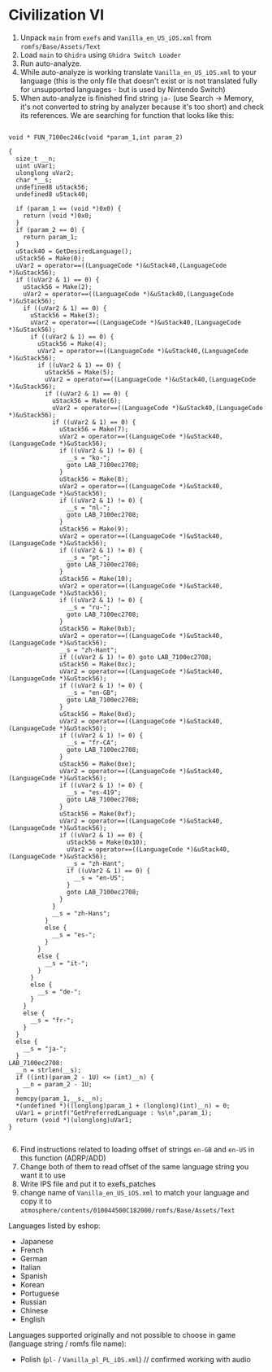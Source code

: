 # Civilization VI

1. Unpack `main` from `exefs` and `Vanilla_en_US_iOS.xml` from `romfs/Base/Assets/Text`
2. Load `main` to `Ghidra` using `Ghidra Switch Loader`
3. Run auto-analyze.
4. While auto-analyze is working translate `Vanilla_en_US_iOS.xml` to your language (this is the only file that doesn't exist or is not translated fully for unsupported languages - but is used by Nintendo Switch)
5. When auto-analyze is finished find string `ja-` (use Search -> Memory, it's not converted to string by analyzer because it's too short) and check its references. We are searching for function that looks like this:
```

void * FUN_7100ec246c(void *param_1,int param_2)

{
  size_t __n;
  uint uVar1;
  ulonglong uVar2;
  char *__s;
  undefined8 uStack56;
  undefined8 uStack40;
  
  if (param_1 == (void *)0x0) {
    return (void *)0x0;
  }
  if (param_2 == 0) {
    return param_1;
  }
  uStack40 = GetDesiredLanguage();
  uStack56 = Make(0);
  uVar2 = operator==((LanguageCode *)&uStack40,(LanguageCode *)&uStack56);
  if ((uVar2 & 1) == 0) {
    uStack56 = Make(2);
    uVar2 = operator==((LanguageCode *)&uStack40,(LanguageCode *)&uStack56);
    if ((uVar2 & 1) == 0) {
      uStack56 = Make(3);
      uVar2 = operator==((LanguageCode *)&uStack40,(LanguageCode *)&uStack56);
      if ((uVar2 & 1) == 0) {
        uStack56 = Make(4);
        uVar2 = operator==((LanguageCode *)&uStack40,(LanguageCode *)&uStack56);
        if ((uVar2 & 1) == 0) {
          uStack56 = Make(5);
          uVar2 = operator==((LanguageCode *)&uStack40,(LanguageCode *)&uStack56);
          if ((uVar2 & 1) == 0) {
            uStack56 = Make(6);
            uVar2 = operator==((LanguageCode *)&uStack40,(LanguageCode *)&uStack56);
            if ((uVar2 & 1) == 0) {
              uStack56 = Make(7);
              uVar2 = operator==((LanguageCode *)&uStack40,(LanguageCode *)&uStack56);
              if ((uVar2 & 1) != 0) {
                __s = "ko-";
                goto LAB_7100ec2708;
              }
              uStack56 = Make(8);
              uVar2 = operator==((LanguageCode *)&uStack40,(LanguageCode *)&uStack56);
              if ((uVar2 & 1) != 0) {
                __s = "nl-";
                goto LAB_7100ec2708;
              }
              uStack56 = Make(9);
              uVar2 = operator==((LanguageCode *)&uStack40,(LanguageCode *)&uStack56);
              if ((uVar2 & 1) != 0) {
                __s = "pt-";
                goto LAB_7100ec2708;
              }
              uStack56 = Make(10);
              uVar2 = operator==((LanguageCode *)&uStack40,(LanguageCode *)&uStack56);
              if ((uVar2 & 1) != 0) {
                __s = "ru-";
                goto LAB_7100ec2708;
              }
              uStack56 = Make(0xb);
              uVar2 = operator==((LanguageCode *)&uStack40,(LanguageCode *)&uStack56);
              __s = "zh-Hant";
              if ((uVar2 & 1) != 0) goto LAB_7100ec2708;
              uStack56 = Make(0xc);
              uVar2 = operator==((LanguageCode *)&uStack40,(LanguageCode *)&uStack56);
              if ((uVar2 & 1) != 0) {
                __s = "en-GB";
                goto LAB_7100ec2708;
              }
              uStack56 = Make(0xd);
              uVar2 = operator==((LanguageCode *)&uStack40,(LanguageCode *)&uStack56);
              if ((uVar2 & 1) != 0) {
                __s = "fr-CA";
                goto LAB_7100ec2708;
              }
              uStack56 = Make(0xe);
              uVar2 = operator==((LanguageCode *)&uStack40,(LanguageCode *)&uStack56);
              if ((uVar2 & 1) != 0) {
                __s = "es-419";
                goto LAB_7100ec2708;
              }
              uStack56 = Make(0xf);
              uVar2 = operator==((LanguageCode *)&uStack40,(LanguageCode *)&uStack56);
              if ((uVar2 & 1) == 0) {
                uStack56 = Make(0x10);
                uVar2 = operator==((LanguageCode *)&uStack40,(LanguageCode *)&uStack56);
                __s = "zh-Hant";
                if ((uVar2 & 1) == 0) {
                  __s = "en-US";
                }
                goto LAB_7100ec2708;
              }
            }
            __s = "zh-Hans";
          }
          else {
            __s = "es-";
          }
        }
        else {
          __s = "it-";
        }
      }
      else {
        __s = "de-";
      }
    }
    else {
      __s = "fr-";
    }
  }
  else {
    __s = "ja-";
  }
LAB_7100ec2708:
  __n = strlen(__s);
  if ((int)(param_2 - 1U) <= (int)__n) {
    __n = param_2 - 1U;
  }
  memcpy(param_1,__s,__n);
  *(undefined *)((longlong)param_1 + (longlong)(int)__n) = 0;
  uVar1 = printf("GetPreferredLanguage : %s\n",param_1);
  return (void *)(ulonglong)uVar1;
}


```
6. Find instructions related to loading offset of strings `en-GB` and `en-US` in this function (ADRP/ADD)
7. Change both of them to read offset of the same language string you want it to use
8. Write IPS file and put it to exefs_patches
9. change name of `Vanilla_en_US_iOS.xml` to match your language and copy it to `atmosphere/contents/010044500C182000/romfs/Base/Assets/Text`

Languages listed by eshop:
- Japanese
- French
- German
- Italian
- Spanish
- Korean
- Portuguese
- Russian
- Chinese
- English

Languages supported originally and not possible to choose in game (language string / romfs file name):
- Polish (`pl-` / `Vanilla_pl_PL_iOS.xml`) // confirmed working with audio
